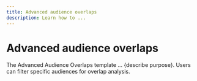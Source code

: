 ```yaml
---
title: Advanced audience overlaps
description: Learn how to ...
---
```

# Advanced audience overlaps

The Advanced Audience Overlaps template ... {describe purpose}. Users can filter specific audiences for overlap analysis.

<!-- 

From the Advanced Audience Overlaps view under the Templates section, you can easily review audience intersections and make informed decisions. You can filter specific audiences and perform overlap analysis.

## Filter audiences

Select the filter icon to open the filter dialog. From here you can add or remove audiences from teh overlap template.

![The Advanced Audience Overlaps view with the filter icon highlighted.]()

There is a filtering tool currently applied, showing a filter for "Audience: Canada - Alberta," narrowing down the audience data displayed.
Main Content - Advanced Audience Overlaps Table:

The main section displays the [!UICONTROL Advanced audience overlaps] chart. This chart provides a comparison of audience overlaps between different audiences. The table columns are as follows:

[!UICONTROL Source_Segment_Name]: The original segment being analyzed (in this case, all from "Canada - Alberta").
[!UICONTROL Overlap_Segment_Name]: The segment with which overlaps are being compared (for example, "Western Canada," and "Winter wear,").
[!UICONTROL Source_Segment_Audience_Count]: The size of the source audience segment ("552" for all in this case).
[!UICONTROL Overlap_Segment_Audience_Count]: The size of the overlapping audience segment, which varies depending on the overlap.
[!UICONTROL Overlap_Audience_Count]: The size of the actual overlapping audience between the source and overlap segments.

## Export insights {#export insights}

To ex[port your insights, select **[!UICONTROL Export]** on the top right of the table. The print PDF dialog appears. From this dialog you can save as a PDF or print the data shown in the table.

Select **[!UICONTROL Templates]** to return to the [!UICONTROL Template] overview.

![The Advanced Audience Overlaps view with Templates highlighted.]()
 -->